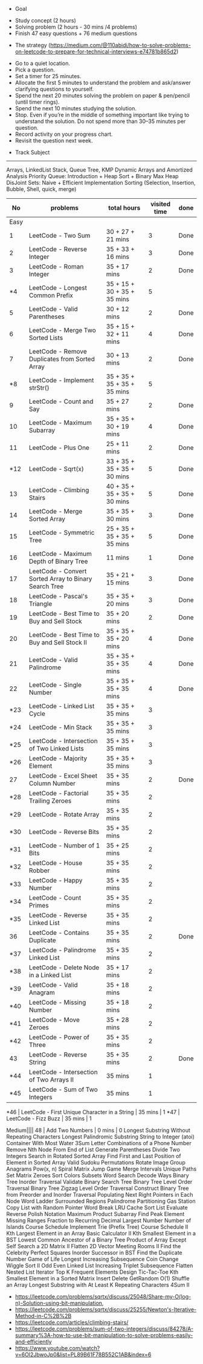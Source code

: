 * Goal
- Study concept (2 hours)
- Solving problem (2 hours - 30 mins /4 problems)
- Finish 47 easy questions + 76 medium questions

* The strategy (https://medium.com/@110abidi/how-to-solve-problems-on-leetcode-to-prepare-for-technical-interviews-e74781b865d2)
- Go to a quiet location.
- Pick a question.
- Set a timer for 25 minutes.
- Allocate the first 5 minutes to understand the problem and ask/answer clarifying questions to yourself.
- Spend the next 20 minutes solving the problem on paper & pen/pencil (until timer rings).
- Spend the next 10 minutes studying the solution.
- Stop. Even if you’re in the middle of something important like trying to understand the solution. Do not spend more than 30–35 minutes per question.
- Record activity on your progress chart.
- Revisit the question next week.

* Track
Subject
------------
Arrays, LinkedList
Stack, Queue
Tree, KMP
Dynamic Arrays and Amortized Analysis
Priority Queue: Introduction + Heap Sort + Binary Max Heap
DisJoint Sets: Naive + Efficient Implementation
Sorting (Selection, Insertion, Bubble, Shell, quick, merge)

No | problems | total hours | visited time | done
------------- |------------- | ------------- | ------------- | -------------
Easy||||
1 | LeetCode - Two Sum | 30 + 27 + 21 mins | 3 | Done
2 | LeetCode - Reverse Integer | 35 + 33 + 16 mins | 3 | Done
3 | LeetCode - Roman Integer | 35 + 17 mins | 2 | Done
*4 | LeetCode - Longest Common Prefix | 35 + 15 + 30 + 35 + 35 mins | 5
5 | LeetCode - Valid Parentheses | 30 + 12 mins | 2 | Done
6 | LeetCode - Merge Two Sorted Lists | 35 + 15 + 32 + 11 mins | 4 | Done
7 | LeetCode - Remove Duplicates from Sorted Array | 30 + 13 mins | 2 | Done
*8 | LeetCode - Implement strStr() | 35 + 35 + 35 + 35 + 35 mins | 5
9 | LeetCode - Count and Say | 35 + 27 mins | 2 | Done
10 | LeetCode - Maximum Subarray | 35 + 35 + 30 + 19 mins | 4 | Done 
11 | LeetCode - Plus One | 25 + 11 mins | 2 | Done
*12 | LeetCode - Sqrt(x) | 33 + 35 + 35 + 35 + 30 mins | 5 | Done
13 | LeetCode - Climbing Stairs | 40 + 35 + 35 + 35 + 30 mins | 5 | Done
14 | LeetCode - Merge Sorted Array | 35 + 35 + 30 mins | 3 | Done
15 | LeetCode - Symmetric Tree | 25 + 35 + 35 + 35 + 35 mins | 5 | Done
16 | LeetCode - Maximum Depth of Binary Tree | 11 mins | 1 | Done
17 | LeetCode - Convert Sorted Array to Binary Search Tree | 35 + 21 + 15 mins | 3 | Done
18 | LeetCode - Pascal's Triangle | 35 + 35 + 20 mins | 3 | Done
19 | LeetCode - Best Time to Buy and Sell Stock | 35 + 20 mins | 2 | Done
20 | LeetCode - Best Time to Buy and Sell Stock II  | 35 + 35 + 35 + 20 mins | 4 | Done
21 | LeetCode - Valid Palindrome | 35 + 35 + 35 + 35 mins | 4 | Done
22 | LeetCode - Single Number | 35 + 35 + 35 + 35 mins | 4 | Done
*23 | LeetCode - Linked List Cycle | 35 + 35 + 35 mins | 3
*24 | LeetCode - Min Stack | 35 + 35 + 35 mins | 3
*25 | LeetCode - Intersection of Two Linked Lists | 35 + 35 + 35 mins | 3
*26 | LeetCode - Majority Element | 35 + 35 + 35 mins | 3
27 | LeetCode - Excel Sheet Column Number | 35 + 35 mins | 2 | Done
*28 | LeetCode - Factorial Trailing Zeroes | 35 + 35 mins | 2
*29 | LeetCode - Rotate Array  | 35 + 35 mins | 2 
*30 | LeetCode - Reverse Bits | 35 + 35 mins | 2
*31 | LeetCode - Number of 1 Bits | 35 + 25 mins | 2 
*32 | LeetCode - House Robber | 35 + 35 mins | 2 
*33 | LeetCode - Happy Number | 35 + 35 mins | 2 
*34 | LeetCode - Count Primes | 35 + 35 mins | 2 
*35 | LeetCode - Reverse Linked List | 35 + 35 mins | 2
36 | LeetCode - Contains Duplicate | 35 + 35 mins | 2 | Done
*37 | LeetCode - Palindrome Linked List | 35 + 35 mins | 2
*38 | LeetCode - Delete Node in a Linked List | 35 + 17 mins | 2
*39 | LeetCode - Valid Anagram |  35 + 18 mins | 2
*40 | LeetCode - Missing Number |  35 + 18 mins | 2
*41 | LeetCode - Move Zeroes |  35 + 28 mins | 2
*42 | LeetCode - Power of Three | 35 + 35 mins | 2
43 | LeetCode - Reverse String |  35 + 35 mins | 2 | Done
*44 | LeetCode - Intersection of Two Arrays II | 35 mins | 1
*45 | LeetCode - Sum of Two Integers |  35 mins | 1


*46 | LeetCode - First Unique Character in a String | 35 mins | 1
*47 | LeetCode - Fizz Buzz | 35 mins | 1

Medium||||
48 | Add Two Numbers | 0 mins | 0
Longest Substring Without Repeating Characters
Longest Palindromic Substring
String to Integer (atoi)
Container With Most Water
3Sum
Letter Combinations of a Phone Number
Remove Nth Node From End of List
Generate Parentheses
Divide Two Integers
Search in Rotated Sorted Array
Find First and Last Position of Element in Sorted Array
Valid Sudoku
Permutations
Rotate Image
Group Anagrams
Pow(x, n)
Spiral Matrix
Jump Game
Merge Intervals
Unique Paths
Set Matrix Zeroes
Sort Colors
Subsets
Word Search
Decode Ways
Binary Tree Inorder Traversal
Validate Binary Search Tree
Binary Tree Level Order Traversal
Binary Tree Zigzag Level Order Traversal
Construct Binary Tree from Preorder and Inorder Traversal
Populating Next Right Pointers in Each Node
Word Ladder
Surrounded Regions
Palindrome Partitioning
Gas Station
Copy List with Random Pointer
Word Break
LRU Cache
Sort List
Evaluate Reverse Polish Notation
Maximum Product Subarray
Find Peak Element
Missing Ranges
Fraction to Recurring Decimal
Largest Number
Number of Islands
Course Schedule
Implement Trie (Prefix Tree)
Course Schedule II
Kth Largest Element in an Array
Basic Calculator II
Kth Smallest Element in a BST
Lowest Common Ancestor of a Binary Tree
Product of Array Except Self
Search a 2D Matrix II
Flatten 2D Vector
Meeting Rooms II
Find the Celebrity
Perfect Squares
Inorder Successor in BST
Find the Duplicate Number
Game of Life
Longest Increasing Subsequence
Coin Change
Wiggle Sort II
Odd Even Linked List
Increasing Triplet Subsequence
Flatten Nested List Iterator
Top K Frequent Elements
Design Tic-Tac-Toe
Kth Smallest Element in a Sorted Matrix
Insert Delete GetRandom O(1)
Shuffle an Array
Longest Substring with At Least K Repeating Characters
4Sum II


* https://leetcode.com/problems/sqrtx/discuss/25048/Share-my-O(log-n)-Solution-using-bit-manipulation,
* https://leetcode.com/problems/sqrtx/discuss/25255/Newton's-Iterative-Method-in-C%2B%2B
* https://leetcode.com/articles/climbing-stairs/
* https://leetcode.com/problems/sum-of-two-integers/discuss/84278/A-summary%3A-how-to-use-bit-manipulation-to-solve-problems-easily-and-efficiently
* https://www.youtube.com/watch?v=6Ol2JbwoJp0&list=PL89B61F78B552C1AB&index=6

